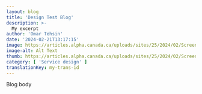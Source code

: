 ```yaml
---
layout: blog
title: 'Design Test Blog'
description: >-
  My excerpt
author: 'Omar Tehsin'
date: '2024-02-21T13:17:15'
image: https://articles.alpha.canada.ca/uploads/sites/25/2024/02/Screen-Shot-2023-01-12-at-5.27.23-PM-1.png
image-alt: Alt Text
thumb: https://articles.alpha.canada.ca/uploads/sites/25/2024/02/Screen-Shot-2023-01-12-at-5.27.23-PM-1.png
category: [ 'Service design' ]
translationKey: my-trans-id
---
```


<p>Blog body</p>